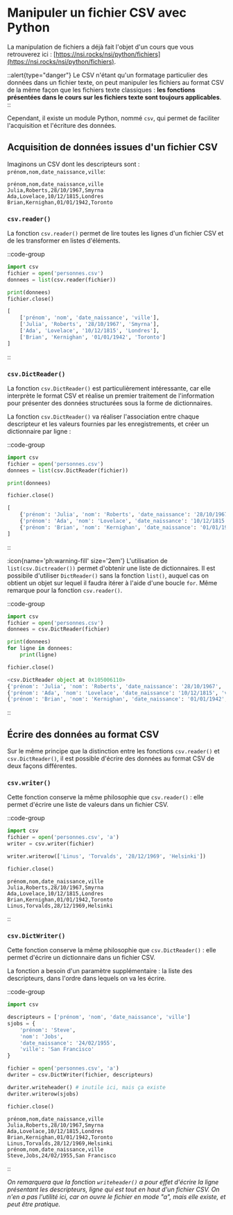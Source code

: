 # Manipuler un fichier CSV avec Python
La manipulation de fichiers a déjà fait l'objet d'un cours que vous retrouverez ici : [https://nsi.rocks/nsi/python/fichiers](https://nsi.rocks/nsi/python/fichiers).

::alert{type="danger"}
Le CSV n'étant qu'un formatage particulier des données dans un fichier texte, on peut manipuler les fichiers au format CSV de la même façon que les fichiers texte classiques : **les fonctions présentées dans le cours sur les fichiers texte sont toujours applicables**.
::

Cependant, il existe un module Python, nommé `csv`, qui permet de faciliter l'acquisition et l'écriture des données.

## Acquisition de données issues d'un fichier CSV
Imaginons un CSV dont les descripteurs sont : `prénom,nom,date_naissance,ville`:

```csv [personnes.csv]
prénom,nom,date_naissance,ville
Julia,Roberts,28/10/1967,Smyrna
Ada,Lovelace,10/12/1815,Londres
Brian,Kernighan,01/01/1942,Toronto
```

### `csv.reader()`
La fonction `csv.reader()` permet de lire toutes les lignes d'un fichier CSV et de les transformer en listes d'éléments.

::code-group
```python [python]
import csv
fichier = open('personnes.csv')
donnees = list(csv.reader(fichier))

print(donnees)
fichier.close()
```
```python [résultat]
[
    ['prénom', 'nom', 'date_naissance', 'ville'],
    ['Julia', 'Roberts', '28/10/1967', 'Smyrna'],
    ['Ada', 'Lovelace', '10/12/1815', 'Londres'],
    ['Brian', 'Kernighan', '01/01/1942', 'Toronto']
]
```
::

### `csv.DictReader()`
La fonction `csv.DictReader()` est particulièrement intéressante, car elle interprète le format CSV et réalise un premier traitement de l'information pour présenter des données structurées sous la forme de dictionnaires.

La fonction `csv.DictReader()` va réaliser l'association entre chaque descripteur et les valeurs fournies par les enregistrements, et créer un dictionnaire par ligne :

::code-group
```python [python]
import csv
fichier = open('personnes.csv')
donnees = list(csv.DictReader(fichier))

print(donnees)

fichier.close()
```
```python [résultat]
[
    {'prénom': 'Julia', 'nom': 'Roberts', 'date_naissance': '28/10/1967', 'ville': 'Smyrna'},
    {'prénom': 'Ada', 'nom': 'Lovelace', 'date_naissance': '10/12/1815', 'ville': 'Londres'},
    {'prénom': 'Brian', 'nom': 'Kernighan', 'date_naissance': '01/01/1942', 'ville': 'Toronto'}
]
```
::

:icon{name='ph:warning-fill' size='2em'} L'utilisation de `list(csv.Dictreader())` permet d'obtenir une liste de dictionnaires. Il est possibile d'utiliser `DictReader()` sans la fonction `list()`, auquel cas on obtient un objet sur lequel il faudra itérer à l'aide d'une boucle `for`. Même remarque pour la fonction `csv.reader()`.


::code-group
```python [python]
import csv
fichier = open('personnes.csv')
donnees = csv.DictReader(fichier)

print(donnees)
for ligne in donnees:
    print(ligne)

fichier.close()
```
```python [résultat]
<csv.DictReader object at 0x105006110>
{'prénom': 'Julia', 'nom': 'Roberts', 'date_naissance': '28/10/1967', 'ville': 'Smyrna'}
{'prénom': 'Ada', 'nom': 'Lovelace', 'date_naissance': '10/12/1815', 'ville': 'Londres'}
{'prénom': 'Brian', 'nom': 'Kernighan', 'date_naissance': '01/01/1942', 'ville': 'Toronto'}
```
::

## Écrire des données au format CSV
Sur le même principe que la distinction entre les fonctions `csv.reader()` et `csv.DictReader()`, il est possible d'écrire des données au format CSV de deux façons différentes.

### `csv.writer()`
Cette fonction conserve la même philosophie que `csv.reader()` : elle permet d'écrire une liste de valeurs dans un fichier CSV.

::code-group
```python [python]
import csv
fichier = open('personnes.csv', 'a')
writer = csv.writer(fichier)

writer.writerow(['Linus', 'Torvalds', '28/12/1969', 'Helsinki'])

fichier.close()
```
``` [résultat]
prénom,nom,date_naissance,ville
Julia,Roberts,28/10/1967,Smyrna
Ada,Lovelace,10/12/1815,Londres
Brian,Kernighan,01/01/1942,Toronto
Linus,Torvalds,28/12/1969,Helsinki
```
::

### `csv.DictWriter()`
Cette fonction conserve la même philosophie que `csv.DictReader()` : elle permet d'écrire un dictionnaire dans un fichier CSV.

La fonction a besoin d'un paramètre supplémentaire : la liste des descripteurs, dans l'ordre dans lequels on va les écrire.

::code-group
```python [python]
import csv

descripteurs = ['prénom', 'nom', 'date_naissance', 'ville']
sjobs = {
    'prénom': 'Steve',
    'nom': 'Jobs',
    'date_naissance': '24/02/1955',
    'ville': 'San Francisco'
}

fichier = open('personnes.csv', 'a')
dwriter = csv.DictWriter(fichier, descripteurs)

dwriter.writeheader() # inutile ici, mais ça existe
dwriter.writerow(sjobs)

fichier.close()
```
``` [résultat]
prénom,nom,date_naissance,ville
Julia,Roberts,28/10/1967,Smyrna
Ada,Lovelace,10/12/1815,Londres
Brian,Kernighan,01/01/1942,Toronto
Linus,Torvalds,28/12/1969,Helsinki
prénom,nom,date_naissance,ville
Steve,Jobs,24/02/1955,San Francisco
```
::

*On remarquera que la fonction `writeheader()` a pour effet d'écrire la ligne présentant les descripteurs, ligne qui est tout en haut d'un fichier CSV. On n'en a pas l'utilité ici, car on ouvre le fichier en mode "a", mais elle existe, et peut être pratique.*